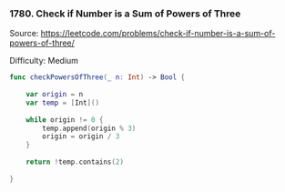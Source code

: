 ### 1780. Check if Number is a Sum of Powers of Three

Source: <https://leetcode.com/problems/check-if-number-is-a-sum-of-powers-of-three/>

Difficulty: Medium

```swift
func checkPowersOfThree(_ n: Int) -> Bool {
        
    var origin = n
    var temp = [Int]()
        
    while origin != 0 {
        temp.append(origin % 3)
        origin = origin / 3
    }
        
    return !temp.contains(2)
        
}
```
